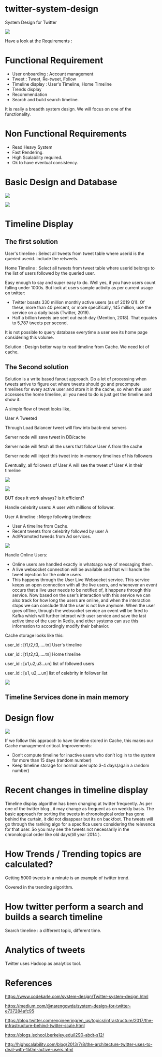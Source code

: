 # twitter-system-design
System Design for Twitter

![](assets/twwweett.jpg)

Have a look at the Requirements :
# Functional Requirement

- User onboarding : Account management
- Tweet : Tweet, Re-tweet, Follow
- Timeline display : User's Timeline, Home Timeline
- Trends display
- Recommendation
- Search and build search timeline.

It is really a breadth system design. We will focus on one of the functionality.

# Non Functional Requirements
- Read Heavy System
- Fast Rendering.
- High Scalability required.
- Ok to have eventual consistency.


# Basic Design and Database

![](assets/apidesign1.png)

![](assets/tweetdb.png)


# Timeline Display
## The first solution
User's timeline : Select all tweets from tweet table where userid is the queried userid. Include the retweets.

Home Timeline : Select all tweets from tweet table where userid belongs to the list of users followed by the queried user.

Easy enough to say and super easy to do.
Well yes, if you have users count falling under 1000s. But look at users sample activity as per current usage on twitter:

- Twitter boasts 330 million monthly active users (as of 2019 Q1). Of these, more than 40 percent, or more specifically, 145 million, use the service on a daily basis (Twitter, 2019). 
- Half a billion tweets are sent out each day (Mention, 2018). That equates to 5,787 tweets per second.

It is not possible to query database everytime a user see its home page considering this volume.

Solution : Design better way to read timeline from Cache. We need lot of cache.

## The Second solution
Solution is a write based fanout approach. Do a lot of processing when tweets arrive to figure out where tweets should go and precompute timelines for every active user and store it in the cache, so when the user accesses the home timeline, all you need to do is just get the timeline and show it.

A simple flow of tweet looks like,

User A Tweeted

Through Load Balancer tweet will flow into back-end servers

Server node will save tweet in DB/cache

Server node will fetch all the users that follow User A from the cache

Server node will inject this tweet into in-memory timelines of his followers

Eventually, all followers of User A will see the tweet of User A in their timeline

![](assets/tweetflow1.png)

![](assets/tweetflow2.png)

BUT does it work always? is it efficient?

Handle celebrity users: A user with millions of follower.

User A timeline : Merge following timelines:

- User A timeline from Cache.
- Recent tweets from celebrity followed by user A
- Ad/Promoted tweeds from Ad services.

![](assets/celebtweetflow.png)

Handle Online Users:
- Online users are handled exactly in whatsapp way of messaging them.
- A live websocket connection will be available and that will handle the tweet injection for the online users.
- This happens through the User Live Websocket service. This service keeps an open connection with all the live users, and whenever an event occurs that a live user needs to be notified of, it happens through this service. Now based on the user’s interaction with this service we can also track for how long the users are online, and when the interaction stops we can conclude that the user is not live anymore. When the user goes offline, through the websocket service an event will be fired to Kafka which will further interact with user service and save the last active time of the user in Redis, and other systems can use this information to accordingly modify their behavior.


Cache storage looks like this:

user_id : [t1,t2,t3,.....tn] User's timeline

user_id : [t1,t2,t3,.....tn] Home timeline

user_id : [u1,u2,u3...un] list of followed users

user_id : [u1, u2,...un] list of celebrity in follower list

![](assets/apiflow.png)

## Timeline Services done in main memory
 

# Design flow
![](assets/design.jfif)


If we follow this appraoch to have timeline stored in Cache, this makes our Cache management critical. 
Improvements:

- Don’t compute timeline for inactive users who don’t log in to the system for more than 15 days (random number)
- Keep timeline storage for normal user upto 3-4 days(again a random number)


# Recent changes in timeline display

Timeline display algorithm has been changing at twitter frequently. As per one of the twitter blog , it may change as frequent as on weekly basis. The basic approach for sorting the tweets in chronological order has gone behind the curtain, it did not disappear but its on backfoot. The tweets will go through the ranking algo for a specifica users considering the relevence for that user. So you may see the tweets not necessarily in the chronological order like old days(till year 2014 ).


# How Trends / Trending topics are calculated?

Getting 5000 tweets in a minute is an example of twitter trend.

Covered in the trending algorithm. 
# How twitter perform a search and builds a search timeline

Search timeline : a different topic, different time.

# Analytics of tweets

Twitter uses Hadoop as analytics tool.


# References
https://www.codekarle.com/system-design/Twitter-system-design.html

https://medium.com/@narengowda/system-design-for-twitter-e737284afc95

https://blog.twitter.com/engineering/en_us/topics/infrastructure/2017/the-infrastructure-behind-twitter-scale.html

https://blogs.ischool.berkeley.edu/i290-abdt-s12/

http://highscalability.com/blog/2013/7/8/the-architecture-twitter-uses-to-deal-with-150m-active-users.html




